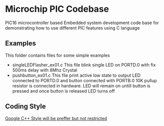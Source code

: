 # Microchip PIC Codebase
PIC16 microcontroller based Embedded system development code base for demonstrating how to use different PIC features using C language



## Examples
This folder contains files for some simple examples
    
 * singleLEDFlasher_ex01.c
    This file blink single LED on PORTD.0 with fix 500ms delay with 8Mhz Crystal
 * pushbutton_ex01.c
    This file print active low state to output LED connected to PORTD.0 and button connected with PORTB.0
    10K pullup resistor is connected in hardware. LED will remain on untill button is pressed and once button
    is released LED turns off
        

## Coding Style


[Google C++ Style will be preffer but not restricted](https://google.github.io/styleguide/cppguide.html#Self_contained_Headers)